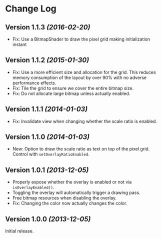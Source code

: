Change Log
==========

Version 1.1.3 *(2016-02-20)*
----------------------------

 * Fix: Use a BitmapShader to draw the pixel grid making initialization instant


Version 1.1.2 *(2015-01-30)*
----------------------------

 * Fix: Use a more efficient size and allocation for the grid. This reduces memory consumption of
   the layout by over 90% with no adverse performance effects.
 * Fix: Tile the grid to ensure we cover the entire bitmap size.
 * Fix: Do not allocate large bitmap unless actually enabled.


Version 1.1.1 *(2014-01-03)*
----------------------------

 * Fix: Invalidate view when changing whether the scale ratio is enabled.


Version 1.1.0 *(2014-01-03)*
----------------------------

 * New: Option to draw the scale ratio as text on top of the pixel grid. Control with
   `setOverlayRatioEnabled`.


Version 1.0.1 *(2013-12-05)*
----------------------------

 * Properly expose whether the overlay is enabled or not via `isOverlayEnabled()`.
 * Toggling the overlay will automatically trigger a drawing pass.
 * Free bitmap resources when disabling the overlay.
 * Fix: Changing the color now actually changes the color.


Version 1.0.0 *(2013-12-05)*
----------------------------

Initial release.
